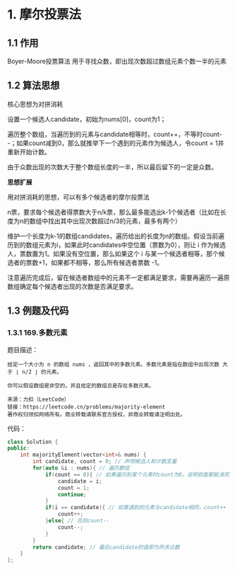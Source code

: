 # 1. 摩尔投票法

## 1.1 作用

 Boyer-Moore投票算法 用于寻找众数，即出现次数超过数组元素个数一半的元素

## 1.2 算法思想

核心思想为对拼消耗

设置一个候选人candidate，初始为nums[0]，count为1；

遍历整个数组，当遍历到的元素与candidate相等时，count++，不等时count--；如果count减到0，那么就推举下一个遇到的元素作为候选人，令count = 1并重新开始计数。

由于众数出现的次数大于整个数组长度的一半，所以最后留下的一定是众数。

**思想扩展**

用对拼消耗的思想，可以有多个候选者的摩尔投票法

n票，要求每个候选者得票数大于n/k票，那么最多能选出k-1个候选者（比如在长度为n的数组中找出其中出现次数超过n/3的元素，最多有两个）

维护一个长度为k-1的数组candidates，遍历给出的长度为n的数组。假设当前遍历到的数组元素为i，如果此时candidates中空位置（票数为0），则让 i 作为候选人，票数置为1。如果没有空位置，那么如果这个 i 与某一个候选者相等，那个候选者的票数+1，如果都不相等，那么所有候选者票数 -1。

注意遍历完成后，留在候选者数组中的元素不一定都满足要求，需要再遍历一遍原数组确定每个候选者出现的次数是否满足要求。

## 1.3 例题及代码

### 1.3.1 169.多数元素

题目描述：

```
给定一个大小为 n 的数组 nums ，返回其中的多数元素。多数元素是指在数组中出现次数 大于 ⌊ n/2 ⌋ 的元素。

你可以假设数组是非空的，并且给定的数组总是存在多数元素。

来源：力扣（LeetCode）
链接：https://leetcode.cn/problems/majority-element
著作权归领扣网络所有。商业转载请联系官方授权，非商业转载请注明出处。
```

代码：

```C++
class Solution {
public:
    int majorityElement(vector<int>& nums) {
		int candidate, count = 0; // 声明候选人和计数变量
        for(auto &i : nums){ // 遍历数组
            if(count == 0){ // 如果遍历到某个元素时count为0，说明前面都抵消完了，就推举这个新遇到的元素作为候选人
                candidate = i;
                count = 1;
                continue;
            }
            if(i == candidate){ // 如果遇到的元素与candidate相同，count++
                count++;
            }else{ // 否则count--
                count--;
            }
        }
        return candidate; // 最后candidate的值即为所求众数
    }
};
```





